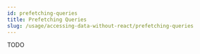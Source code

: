 ```yaml
---
id: prefetching-queries
title: Prefetching Queries
slug: /usage/accessing-data-without-react/prefetching-queries
---
```

TODO
